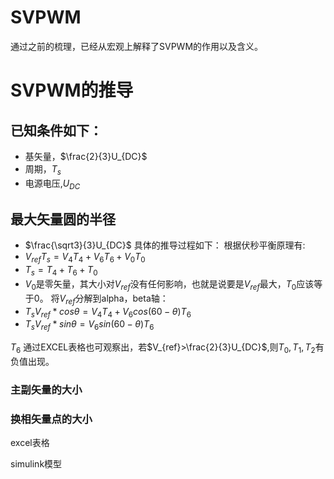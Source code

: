 # SVPWM
通过之前的梳理，已经从宏观上解释了SVPWM的作用以及含义。
# SVPWM的推导
## 已知条件如下：
- 基矢量，$\frac{2}{3}U_{DC}$
- 周期，$T_s$
- 电源电压,$U_{DC}$
## 最大矢量圆的半径
- $\frac{\sqrt3}{3}U_{DC}$
具体的推导过程如下：
根据伏秒平衡原理有:
- $V_{ref}T_s = V_4T_4+V_6T_6+V_0T_0$
- $T_s = T_4+T_6+T_0$
- $V_0$是零矢量，其大小对$V_{ref}$没有任何影响，也就是说要是$V_{ref}$最大，$T_0$应该等于0。
将$V_{ref}$分解到alpha，beta轴：
- $T_sV_{ref}*cos\theta = V_4T_4+V_6cos(60-\theta)T_6$
- $T_sV_{ref}*sin\theta = V_6sin(60 - \theta)T_6$

$T_6$
通过EXCEL表格也可观察出，若$V_{ref}>\frac{2}{3}U_{DC}$,则$T_0,T_1,T_2$有负值出现。
### 主副矢量的大小

### 换相矢量点的大小

excel表格

simulink模型

